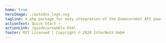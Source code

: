 ```yaml
---
home: true
heroImage: ./autodns_logo.svg
tagline: A php package for easy integration of the Domainrobot API powered by InterNetX GmbH
actionText: Quick Start →
actionLink: /guide/preamble.html
footer: MIT Licensed | Copyright © 2020 InterNetX GmbH
---
```

